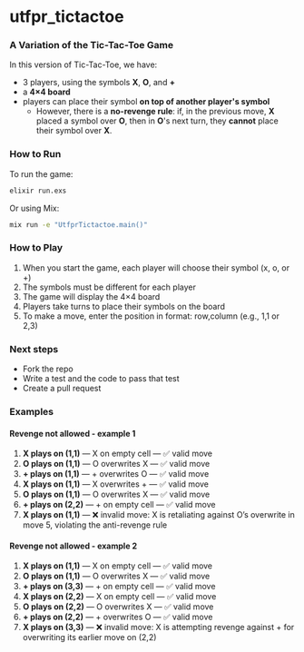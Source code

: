 # utfpr_tictactoe

### A Variation of the Tic-Tac-Toe Game

In this version of Tic-Tac-Toe, we have:

* 3 players, using the symbols **X**, **O**, and **+**
* a **4×4 board**
* players can place their symbol **on top of another player's symbol**
  * However, there is a **no-revenge rule**: if, in the previous move, **X** placed a symbol over **O**, then in **O**'s next turn, they **cannot** place their symbol over **X**.

### How to Run

To run the game:

```bash
elixir run.exs
```

Or using Mix:

```bash
mix run -e "UtfprTictactoe.main()"
```

### How to Play

1. When you start the game, each player will choose their symbol (x, o, or +)
2. The symbols must be different for each player
3. The game will display the 4×4 board
4. Players take turns to place their symbols on the board
5. To make a move, enter the position in format: row,column (e.g., 1,1 or 2,3)

### Next steps

- Fork the repo
- Write a test and the code to pass that test
- Create a pull request

### Examples

#### Revenge not allowed - example 1

1. **X plays on (1,1)** — X on empty cell — ✅ valid move  
2. **O plays on (1,1)** — O overwrites X — ✅ valid move  
3. **+ plays on (1,1)** — + overwrites O — ✅ valid move  
4. **X plays on (1,1)** — X overwrites + — ✅ valid move  
5. **O plays on (1,1)** — O overwrites X — ✅ valid move  
6. **+ plays on (2,2)** — + on empty cell — ✅ valid move  
7. **X plays on (1,1)** — ❌ invalid move: X is retaliating against O’s overwrite in move 5, violating the anti-revenge rule


#### Revenge not allowed - example 2

1. **X plays on (1,1)** — X on empty cell — ✅ valid move  
2. **O plays on (1,1)** — O overwrites X — ✅ valid move  
3. **+ plays on (3,3)** — + on empty cell — ✅ valid move  
4. **X plays on (2,2)** — X on empty cell — ✅ valid move  
5. **O plays on (2,2)** — O overwrites X — ✅ valid move  
6. **+ plays on (2,2)** — + overwrites O — ✅ valid move  
7. **X plays on (3,3)** — ❌ invalid move: X is attempting revenge against + for overwriting its earlier move on (2,2)

